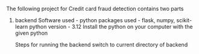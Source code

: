 The following project for Credit card fraud detection contains two parts

1. backend
    Software used - python
    packages used - flask, numpy, scikit-learn
    python version - 3.12
    Install the python on your computer with the given python

    Steps for running the backend
    switch to current directory of backend
    
